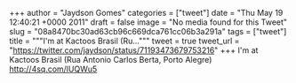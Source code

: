 
+++
author = "Jaydson Gomes"
categories = ["tweet"]
date = "Thu May 19 12:40:21 +0000 2011"
draft = false
image = "No media found for this Tweet"
slug = "08a8470bc30ad63cb96c669dca761cc06b3a291a"
tags = ["tweet"]
title = """I'm at Kactoos Brasil (Ru..."""
tweet = true
tweet_url = "https://twitter.com/jaydson/status/71193473679753216"
+++
I'm at Kactoos Brasil (Rua Antonio Carlos Berta, Porto Alegre) http://4sq.com/lUQWu5
